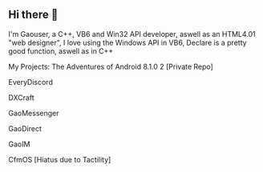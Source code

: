 ## Hi there 👋

I'm Gaouser, a C++, VB6 and Win32 API developer, aswell as an HTML4.01 "web designer", I love using the Windows API in VB6, Declare is a pretty good function, aswell as in C++

My Projects:
The Adventures of Android 8.1.0 2 [Private Repo]

EveryDiscord

DXCraft

GaoMessenger

GaoDirect

GaoIM

CfmOS [Hiatus due to Tactility]



